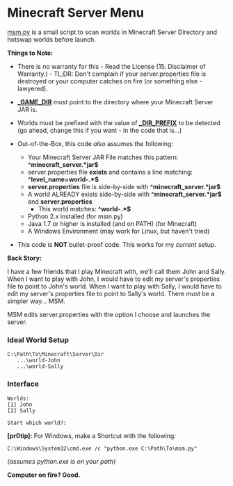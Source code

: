 # Minecraft Server Menu
[msm.py](https://github.com/DizzyThermal/minecraft_server_menu/blob/master/msm.py) is a small script to scan worlds in Minecraft Server Directory and hotswap worlds before launch.

**Things to Note:**
* There is no warranty for this - Read the License (15. Disclaimer of Warranty.) - TL;DR: Don't complain if your server.properties file is destroyed or your computer catches on fire (or something else - lawyered).
* [**_GAME_DIR**](https://github.com/DizzyThermal/minecraft_server_menu/blob/master/msm.py#L7) must point to the directory where your Minecraft Server JAR is.
* Worlds must be prefixed with the value of [**_DIR_PREFIX**](https://github.com/DizzyThermal/minecraft_server_menu/blob/master/msm.py#L10) to be detected (go ahead, change this if you want - in the code that is...)
* Out-of-the-Box, this code _also_ assumes the following:
    * Your Minecraft Server JAR File matches this pattern:  **^minecraft_server.\*jar$**
    * server.properties file **exists** and contains a line matching: **^level_name=world-.\*$**
    * **server.properties** file is side-by-side with **^minecraft_server.\*jar$**
    * A world ALREADY exists side-by-side with **^minecraft_server.\*jar$** and **server.properties**
        * This world matches: **^world-.\*$**
    * Python 2.x installed (for msm.py)
    * Java 1.7 or higher is installed (and on PATH) (for Minecraft)
    * A Windows Environment (may work for Linux, but haven't tried)

* This code is **NOT** bullet-proof code. This works for my _current_ setup.

**Back Story:**

I have a few friends that I play Minecraft with, we'll call them John and Sally. When I want to play with John, I would have to edit my server's properties file to point to John's world. When I want to play with Sally, I would have to edit my server's properties file to point to Sally's world. There must be a simpler way... MSM.

MSM edits server.properties with the option I choose and launches the server.

### Ideal World Setup
```
C:\Path\To\Minecraft\Server\Dir
   ...\world-John
   ...\world-Sally
```

### Interface
```
Worlds:
[1] John
[2] Sally

Start which world?:
```

**[pr0tip]:** For Windows, make a Shortcut with the following:

```C:\Windows\System32\cmd.exe /c "python.exe C:\Path\To\msm.py"```

_(assumes python.exe is on your path)_

**Computer on fire? Good.**